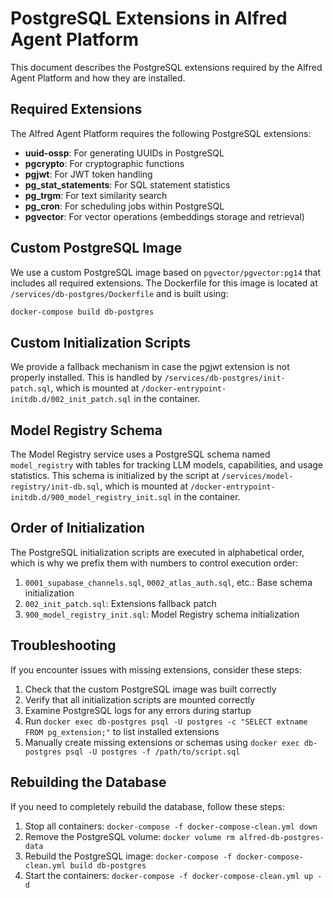 # PostgreSQL Extensions in Alfred Agent Platform

This document describes the PostgreSQL extensions required by the Alfred Agent Platform and how they are installed.

## Required Extensions

The Alfred Agent Platform requires the following PostgreSQL extensions:

- **uuid-ossp**: For generating UUIDs in PostgreSQL
- **pgcrypto**: For cryptographic functions
- **pgjwt**: For JWT token handling
- **pg_stat_statements**: For SQL statement statistics
- **pg_trgm**: For text similarity search
- **pg_cron**: For scheduling jobs within PostgreSQL
- **pgvector**: For vector operations (embeddings storage and retrieval)

## Custom PostgreSQL Image

We use a custom PostgreSQL image based on `pgvector/pgvector:pg14` that includes all required extensions. The Dockerfile for this image is located at `/services/db-postgres/Dockerfile` and is built using:

```bash
docker-compose build db-postgres
```

## Custom Initialization Scripts

We provide a fallback mechanism in case the pgjwt extension is not properly installed. This is handled by `/services/db-postgres/init-patch.sql`, which is mounted at `/docker-entrypoint-initdb.d/002_init_patch.sql` in the container.

## Model Registry Schema

The Model Registry service uses a PostgreSQL schema named `model_registry` with tables for tracking LLM models, capabilities, and usage statistics. This schema is initialized by the script at `/services/model-registry/init-db.sql`, which is mounted at `/docker-entrypoint-initdb.d/900_model_registry_init.sql` in the container.

## Order of Initialization

The PostgreSQL initialization scripts are executed in alphabetical order, which is why we prefix them with numbers to control execution order:

1. `0001_supabase_channels.sql`, `0002_atlas_auth.sql`, etc.: Base schema initialization
2. `002_init_patch.sql`: Extensions fallback patch
3. `900_model_registry_init.sql`: Model Registry schema initialization

## Troubleshooting

If you encounter issues with missing extensions, consider these steps:

1. Check that the custom PostgreSQL image was built correctly
2. Verify that all initialization scripts are mounted correctly
3. Examine PostgreSQL logs for any errors during startup
4. Run `docker exec db-postgres psql -U postgres -c "SELECT extname FROM pg_extension;"` to list installed extensions
5. Manually create missing extensions or schemas using `docker exec db-postgres psql -U postgres -f /path/to/script.sql`

## Rebuilding the Database

If you need to completely rebuild the database, follow these steps:

1. Stop all containers: `docker-compose -f docker-compose-clean.yml down`
2. Remove the PostgreSQL volume: `docker volume rm alfred-db-postgres-data`
3. Rebuild the PostgreSQL image: `docker-compose -f docker-compose-clean.yml build db-postgres`
4. Start the containers: `docker-compose -f docker-compose-clean.yml up -d`